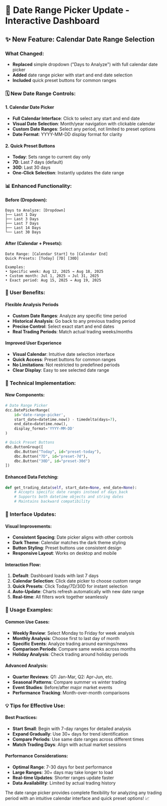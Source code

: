 # 📅 Date Range Picker Update - Interactive Dashboard

## ✨ New Feature: Calendar Date Range Selection

### **What Changed:**
- **Replaced** simple dropdown ("Days to Analyze") with full calendar date picker
- **Added** date range picker with start and end date selection
- **Included** quick preset buttons for common ranges

### **🗓️ New Date Range Controls:**

#### **1. Calendar Date Picker**
- **Full Calendar Interface**: Click to select any start and end date
- **Visual Date Selection**: Month/year navigation with clickable calendar
- **Custom Date Ranges**: Select any period, not limited to preset options
- **Date Format**: YYYY-MM-DD display format for clarity

#### **2. Quick Preset Buttons**
- **Today**: Sets range to current day only
- **7D**: Last 7 days (default)  
- **30D**: Last 30 days
- **One-Click Selection**: Instantly updates the date range

### **📊 Enhanced Functionality:**

#### **Before (Dropdown):**
```
Days to Analyze: [Dropdown]
├── Last 1 Day
├── Last 3 Days  
├── Last 7 Days
├── Last 14 Days
└── Last 30 Days
```

#### **After (Calendar + Presets):**
```
Date Range: [Calendar Start] to [Calendar End]
Quick Presets: [Today] [7D] [30D]

Examples:
• Specific week: Aug 12, 2025 → Aug 18, 2025
• Custom month: Jul 1, 2025 → Jul 31, 2025  
• Exact period: Aug 15, 2025 → Aug 19, 2025
```

### **🎯 User Benefits:**

#### **Flexible Analysis Periods**
- **Custom Date Ranges**: Analyze any specific time period
- **Historical Analysis**: Go back to any previous trading period
- **Precise Control**: Select exact start and end dates
- **Real Trading Periods**: Match actual trading weeks/months

#### **Improved User Experience**
- **Visual Calendar**: Intuitive date selection interface
- **Quick Access**: Preset buttons for common ranges
- **No Limitations**: Not restricted to predefined periods
- **Clear Display**: Easy to see selected date range

### **🔧 Technical Implementation:**

#### **New Components:**
```python
# Date Range Picker
dcc.DatePickerRange(
    id='date-range-picker',
    start_date=datetime.now() - timedelta(days=7),
    end_date=datetime.now(),
    display_format='YYYY-MM-DD'
)

# Quick Preset Buttons  
dbc.ButtonGroup([
    dbc.Button("Today", id="preset-today"),
    dbc.Button("7D", id="preset-7d"), 
    dbc.Button("30D", id="preset-30d")
])
```

#### **Enhanced Data Fetching:**
```python
def get_trading_data(self, start_date=None, end_date=None):
    # Accepts specific date ranges instead of days_back
    # Supports both datetime objects and string dates
    # Maintains backward compatibility
```

### **📱 Interface Updates:**

#### **Visual Improvements:**
- **Consistent Spacing**: Date picker aligns with other controls
- **Dark Theme**: Calendar matches the dark theme styling
- **Button Styling**: Preset buttons use consistent design
- **Responsive Layout**: Works on desktop and mobile

#### **Interaction Flow:**
1. **Default**: Dashboard loads with last 7 days
2. **Calendar Selection**: Click date picker to choose custom range
3. **Quick Presets**: Click Today/7D/30D for instant selection
4. **Auto-Update**: Charts refresh automatically with new date range
5. **Real-time**: All filters work together seamlessly

### **🚀 Usage Examples:**

#### **Common Use Cases:**
- **Weekly Review**: Select Monday to Friday for week analysis
- **Monthly Analysis**: Choose first to last day of month
- **Specific Events**: Analyze trading around earnings/news
- **Comparison Periods**: Compare same weeks across months
- **Holiday Analysis**: Check trading around holiday periods

#### **Advanced Analysis:**
- **Quarter Reviews**: Q1: Jan-Mar, Q2: Apr-Jun, etc.
- **Seasonal Patterns**: Compare summer vs winter trading
- **Event Studies**: Before/after major market events
- **Performance Tracking**: Month-over-month comparisons

### **💡 Tips for Effective Use:**

#### **Best Practices:**
- **Start Small**: Begin with 7-day ranges for detailed analysis
- **Expand Gradually**: Use 30+ days for trend identification
- **Compare Periods**: Use same date ranges across different times
- **Match Trading Days**: Align with actual market sessions

#### **Performance Considerations:**
- **Optimal Range**: 7-30 days for best performance
- **Large Ranges**: 30+ days may take longer to load
- **Real-time Updates**: Shorter ranges update faster
- **Data Availability**: Limited by actual trading history

The date range picker provides complete flexibility for analyzing any trading period with an intuitive calendar interface and quick preset options! 📈
